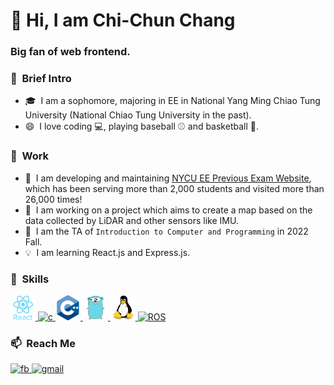 # 👋 Hi, I am Chi-Chun Chang
### Big fan of web frontend.
<!--
**cjchang925/cjchang925** is a ✨ _special_ ✨ repository because its `README.md` (this file) appears on your GitHub profile.

Here are some ideas to get you started:

- 🔭 I’m currently working on ...
- 🌱 I’m currently learning ...
- 👯 I’m looking to collaborate on ...
- 🤔 I’m looking for help with ...
- 💬 Ask me about ...
- 📫 How to reach me: ...
- 😄 Pronouns: ...
- ⚡ Fun fact: ...
-->

### :boy: &nbsp;Brief Intro
- :mortar_board: &nbsp;I am a sophomore, majoring in EE in National Yang Ming Chiao Tung University (National Chiao Tung University in the past).
- :smile: &nbsp;I love coding :computer:, playing baseball :baseball: and basketball :basketball:.

### :microscope: &nbsp;Work
- 🔭 &nbsp;I am developing and maintaining [NYCU EE Previous Exam Website](https://prevexam.dece.nycu.edu.tw/), which has been serving more than 2,000 students and visited more than 26,000 times!
- 🔭 &nbsp;I am working on a project which aims to create a map based on the data collected by LiDAR and other sensors like IMU.
- 🌱 &nbsp;I am the TA of `Introduction to Computer and Programming` in 2022 Fall.
- :bulb: &nbsp;I am learning React.js and Express.js.

### :rocket: &nbsp;Skills
<div>
  <a href="https://zh-hant.reactjs.org/" target="_blank" rel="noreferrer">
    <img src="https://raw.githubusercontent.com/devicons/devicon/master/icons/react/react-original-wordmark.svg" alt="react" width="40"/>
  </a>
  <a href="https://cplusplus.com/" target="_blank" rel="noreferrer">
    <img src="https://user-images.githubusercontent.com/103064446/188316890-5251355f-4c35-4652-8470-0741e2a89c5d.png" alt="c" width="40"/>
  </a>
  <a href="https://cplusplus.com/" target="_blank" rel="noreferrer">
    <img src="https://raw.githubusercontent.com/devicons/devicon/master/icons/cplusplus/cplusplus-original.svg" alt="cpp" width="40"/>
  </a>
  <a href="https://go.dev/" target="_blank" rel="noreferrer">
    <img src="https://raw.githubusercontent.com/devicons/devicon/master/icons/go/go-original.svg" alt="golang" width="40"/>
  </a>
  <a href="https://www.linux.com/" target="_blank" rel="noreferrer">
    <img src="https://raw.githubusercontent.com/devicons/devicon/master/icons/linux/linux-original.svg" alt="linux" width="40"/>
  </a>
  <a href="https://www.ros.org/" target="_blank" rel="noreferrer">
    <img src="https://styles.redditmedia.com/t5_2s5r6/styles/communityIcon_izevtzy9s7d51.png?width=256&s=f31a48eb84853857b0ff34f7e3aae70540d249b7" alt="ROS" height="40" />
  </a>
</div>

### 📫 &nbsp;Reach Me
<div>
  <a href="https://www.facebook.com/profile.php?id=100004392300645" target="_blank" rel="noreferrer">
    <img src="https://camo.githubusercontent.com/9de4674d912f8adfc1e15da91455fe55ce29188c2cde57cb7f99e410228e0540/68747470733a2f2f696d672e736869656c64732e696f2f62616467652f2d46616365626f6f6b2d3138373746323f6c6f676f3d66616365626f6f6b266c6f676f436f6c6f723d7768697465267374796c653d666c6174" alt="fb" height="25"/>
  </a>
  <a href="mailto: cjchang925@gmail.com" target="_blank" rel="noreferrer">
    <img src="https://camo.githubusercontent.com/f990237d688d3c5ce064b95cab92cd83d33a006da6e630455488873c594fc3fd/68747470733a2f2f696d672e736869656c64732e696f2f62616467652f2d476d61696c2d4541343333353f6c6f676f3d676d61696c266c6f676f436f6c6f723d7768697465267374796c653d666c6174" alt="gmail" height="25"/>
  </a>
  
</div>
